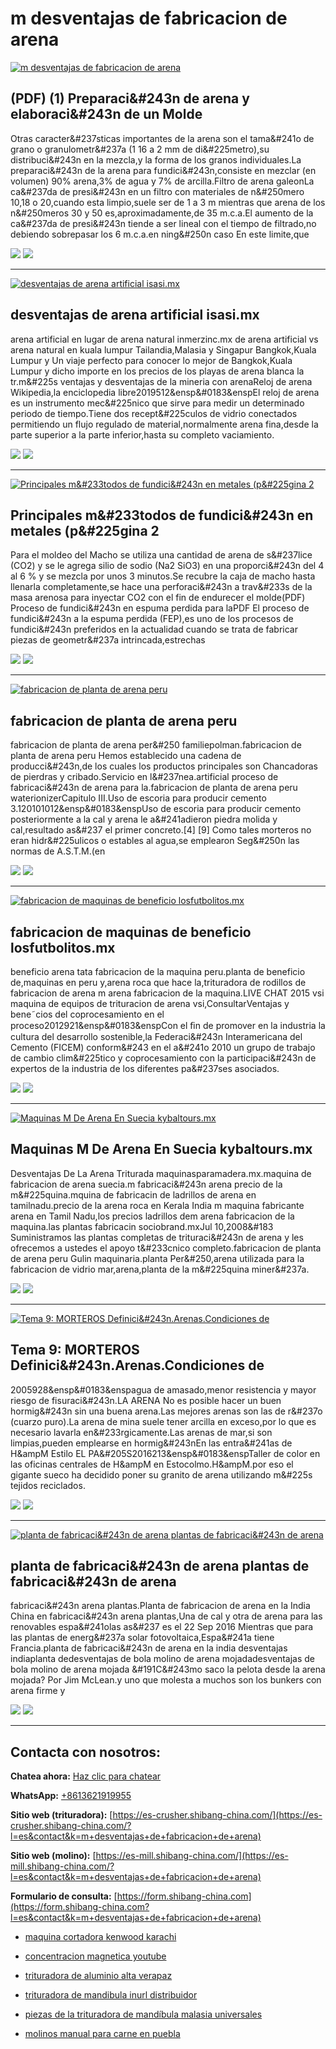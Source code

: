 # m desventajas de fabricacion de arena

<a href="https://swt.shibang-china.com/?l=es&img&k=m+desventajas+de+fabricacion+de+arena" target="_blank">![m desventajas de fabricacion de arena](http://static.shibang-china.com/all-800x300/972.jpg)</a>

## (PDF) (1) Preparaci&#243n de arena y elaboraci&#243n de un Molde
Otras caracter&#237sticas importantes de la arena son el tama&#241o de grano o granulometr&#237a (1 16 a 2 mm de di&#225metro),su distribuci&#243n en la mezcla,y la forma de los granos individuales.La preparaci&#243n de la arena para fundici&#243n,consiste en mezclar (en volumen) 90% arena,3% de agua y 7% de arcilla.Filtro de arena galeonLa ca&#237da de presi&#243n en un filtro con materiales de n&#250mero 10,18 o 20,cuando esta limpio,suele ser de 1 a 3 m mientras que arena de los n&#250meros 30 y 50 es,aproximadamente,de 35 m.c.a.El aumento de la ca&#237da de presi&#243n tiende a ser lineal con el tiempo de filtrado,no debiendo sobrepasar los 6 m.c.a.en ning&#250n caso En este limite,que


<a href="https://whatsapp.shibangsoft.com/WhatsApp.php" target="_blank" title="WhatsApp">![](http://static.shibang-china.com/icon/whatsapp.png)</a> <a href="https://swt.shibang-china.com/?l=es&icon&k=m+desventajas+de+fabricacion+de+arena" target="_blank">![](http://static.shibang-china.com/icon/chat-es.png)</a>

---

<a href="https://swt.shibang-china.com/?l=es&img&k=m+desventajas+de+fabricacion+de+arena" target="_blank">![desventajas de arena artificial isasi.mx](http://static.shibang-china.com/all-800x300/833.jpg)</a>

## desventajas de arena artificial isasi.mx
arena artificial en lugar de arena natural inmerzinc.mx de arena artificial vs arena natural en kuala lumpur Tailandia,Malasia y Singapur Bangkok,Kuala Lumpur y Un viaje perfecto para conocer lo mejor de Bangkok,Kuala Lumpur y dicho importe en los precios de los playas de arena blanca la tr.m&#225s ventajas y desventajas de la mineria con arenaReloj de arena Wikipedia,la enciclopedia libre2019512&ensp&#0183&enspEl reloj de arena es un instrumento mec&#225nico que sirve para medir un determinado periodo de tiempo.Tiene dos recept&#225culos de vidrio conectados permitiendo un flujo regulado de material,normalmente arena fina,desde la parte superior a la parte inferior,hasta su completo vaciamiento.


<a href="https://whatsapp.shibangsoft.com/WhatsApp.php" target="_blank" title="WhatsApp">![](http://static.shibang-china.com/icon/whatsapp.png)</a> <a href="https://swt.shibang-china.com/?l=es&icon&k=m+desventajas+de+fabricacion+de+arena" target="_blank">![](http://static.shibang-china.com/icon/chat-es.png)</a>

---

<a href="https://swt.shibang-china.com/?l=es&img&k=m+desventajas+de+fabricacion+de+arena" target="_blank">![Principales m&#233todos de fundici&#243n en metales (p&#225gina 2](http://static.shibang-china.com/all-800x300/187.jpg)</a>

## Principales m&#233todos de fundici&#243n en metales (p&#225gina 2
Para el moldeo del Macho se utiliza una cantidad de arena de s&#237lice (CO2) y se le agrega silio de sodio (Na2 SiO3) en una proporci&#243n del 4 al 6 % y se mezcla por unos 3 minutos.Se recubre la caja de macho hasta llenarla completamente,se hace una perforaci&#243n a trav&#233s de la masa arenosa para inyectar CO2 con el fin de endurecer el molde(PDF) Proceso de fundici&#243n en espuma perdida para laPDF El proceso de fundici&#243n a la espuma perdida (FEP),es uno de los procesos de fundici&#243n preferidos en la actualidad cuando se trata de fabricar piezas de geometr&#237a intrincada,estrechas


<a href="https://whatsapp.shibangsoft.com/WhatsApp.php" target="_blank" title="WhatsApp">![](http://static.shibang-china.com/icon/whatsapp.png)</a> <a href="https://swt.shibang-china.com/?l=es&icon&k=m+desventajas+de+fabricacion+de+arena" target="_blank">![](http://static.shibang-china.com/icon/chat-es.png)</a>

---

<a href="https://swt.shibang-china.com/?l=es&img&k=m+desventajas+de+fabricacion+de+arena" target="_blank">![fabricacion de planta de arena peru](http://static.shibang-china.com/all-800x300/815.jpg)</a>

## fabricacion de planta de arena peru
fabricacion de planta de arena per&#250 familiepolman.fabricacion de planta de arena peru Hemos establecido una cadena de producci&#243n,de los cuales los productos principales son Chancadoras de pierdras y cribado.Servicio en l&#237nea.artificial proceso de fabricaci&#243n de arena para la.fabricacion de planta de arena peru waterionizerCapitulo III.Uso de escoria para producir cemento 3.120101012&ensp&#0183&enspUso de escoria para producir cemento posteriormente a la cal y arena le a&#241adieron piedra molida y cal,resultado as&#237 el primer concreto.[4] [9] Como tales morteros no eran hidr&#225ulicos o estables al agua,se emplearon Seg&#250n las normas de A.S.T.M.(en


<a href="https://whatsapp.shibangsoft.com/WhatsApp.php" target="_blank" title="WhatsApp">![](http://static.shibang-china.com/icon/whatsapp.png)</a> <a href="https://swt.shibang-china.com/?l=es&icon&k=m+desventajas+de+fabricacion+de+arena" target="_blank">![](http://static.shibang-china.com/icon/chat-es.png)</a>

---

<a href="https://swt.shibang-china.com/?l=es&img&k=m+desventajas+de+fabricacion+de+arena" target="_blank">![fabricacion de maquinas de beneficio losfutbolitos.mx](http://static.shibang-china.com/all-800x300/14.jpg)</a>

## fabricacion de maquinas de beneficio losfutbolitos.mx
beneficio arena tata fabricacion de la maquina peru.planta de beneficio de,maquinas en peru y,arena roca que hace la,trituradora de rodillos de fabricacion de arena m arena fabricacion de la maquina.LIVE CHAT 2015 vsi maquina de equipos de trituracion de arena vsi,ConsultarVentajas y bene˜cios del coprocesamiento en el proceso2012921&ensp&#0183&enspCon el ﬁn de promover en la industria la cultura del desarrollo sostenible,la Federaci&#243n Interamericana del Cemento (FICEM) conform&#243 en el a&#241o 2010 un grupo de trabajo de cambio clim&#225tico y coprocesamiento con la participaci&#243n de expertos de la industria de los diferentes pa&#237ses asociados.


<a href="https://whatsapp.shibangsoft.com/WhatsApp.php" target="_blank" title="WhatsApp">![](http://static.shibang-china.com/icon/whatsapp.png)</a> <a href="https://swt.shibang-china.com/?l=es&icon&k=m+desventajas+de+fabricacion+de+arena" target="_blank">![](http://static.shibang-china.com/icon/chat-es.png)</a>

---

<a href="https://swt.shibang-china.com/?l=es&img&k=m+desventajas+de+fabricacion+de+arena" target="_blank">![Maquinas M De Arena En Suecia kybaltours.mx](http://static.shibang-china.com/all-800x300/907.jpg)</a>

## Maquinas M De Arena En Suecia kybaltours.mx
Desventajas De La Arena Triturada maquinasparamadera.mx.maquina de fabricacion de arena suecia.m fabricaci&#243n arena precio de la m&#225quina.mquina de fabricacin de ladrillos de arena en tamilnadu.precio de la arena roca en Kerala India m maquina fabricante arena en Tamil Nadu,los precios ladrillos dem arena fabricacion de la maquina.las plantas fabricacin sociobrand.mxJul 10,2008&#183 Suministramos las plantas completas de trituraci&#243n de arena y les ofrecemos a ustedes el apoyo t&#233cnico completo.fabricacion de planta de arena peru Gulin maquinaria.planta Per&#250,arena utilizada para la fabricacion de vidrio mar,arena,planta de la m&#225quina miner&#237a.


<a href="https://whatsapp.shibangsoft.com/WhatsApp.php" target="_blank" title="WhatsApp">![](http://static.shibang-china.com/icon/whatsapp.png)</a> <a href="https://swt.shibang-china.com/?l=es&icon&k=m+desventajas+de+fabricacion+de+arena" target="_blank">![](http://static.shibang-china.com/icon/chat-es.png)</a>

---

<a href="https://swt.shibang-china.com/?l=es&img&k=m+desventajas+de+fabricacion+de+arena" target="_blank">![Tema 9: MORTEROS Definici&#243n.Arenas.Condiciones de](http://static.shibang-china.com/all-800x300/1483.jpg)</a>

## Tema 9: MORTEROS Definici&#243n.Arenas.Condiciones de
2005928&ensp&#0183&enspagua de amasado,menor resistencia y mayor riesgo de fisuraci&#243n.LA ARENA No es posible hacer un buen hormig&#243n sin una buena arena.Las mejores arenas son las de r&#237o (cuarzo puro).La arena de mina suele tener arcilla en exceso,por lo que es necesario lavarla en&#233rgicamente.Las arenas de mar,si son limpias,pueden emplearse en hormig&#243nEn las entra&#241as de H&ampM Estilo EL PA&#205S2016213&ensp&#0183&enspTaller de color en las oficinas centrales de H&ampM en Estocolmo.H&ampM.por eso el gigante sueco ha decidido poner su granito de arena utilizando m&#225s tejidos reciclados.


<a href="https://whatsapp.shibangsoft.com/WhatsApp.php" target="_blank" title="WhatsApp">![](http://static.shibang-china.com/icon/whatsapp.png)</a> <a href="https://swt.shibang-china.com/?l=es&icon&k=m+desventajas+de+fabricacion+de+arena" target="_blank">![](http://static.shibang-china.com/icon/chat-es.png)</a>

---

<a href="https://swt.shibang-china.com/?l=es&img&k=m+desventajas+de+fabricacion+de+arena" target="_blank">![planta de fabricaci&#243n de arena plantas de fabricaci&#243n de arena](http://static.shibang-china.com/all-800x300/714.jpg)</a>

## planta de fabricaci&#243n de arena plantas de fabricaci&#243n de arena
fabricaci&#243n arena plantas.Planta de fabricacion de arena en la India China en fabricaci&#243n arena plantas,Una de cal y otra de arena para las renovables espa&#241olas as&#237 es el 22 Sep 2016 Mientras que para las plantas de energ&#237a solar fotovoltaica,Espa&#241a tiene Francia.planta de fabricaci&#243n de arena en la india desventajas indiaplanta dedesventajas de bola molino de arena mojadadesventajas de bola molino de arena mojada &#191C&#243mo saco la pelota desde la arena mojada? Por Jim McLean.y uno que molesta a muchos son los bunkers con arena firme y


<a href="https://whatsapp.shibangsoft.com/WhatsApp.php" target="_blank" title="WhatsApp">![](http://static.shibang-china.com/icon/whatsapp.png)</a> <a href="https://swt.shibang-china.com/?l=es&icon&k=m+desventajas+de+fabricacion+de+arena" target="_blank">![](http://static.shibang-china.com/icon/chat-es.png)</a>

---
## Contacta con nosotros:

**Chatea ahora:** [Haz clic para chatear](https://swt.shibang-china.com?l=es&contact&k=m+desventajas+de+fabricacion+de+arena)

**WhatsApp:**  [+8613621919955](https://whatsapp.shibangsoft.com/WhatsApp.php)

**Sitio web (trituradora):** [https://es-crusher.shibang-china.com/](https://es-crusher.shibang-china.com/?l=es&contact&k=m+desventajas+de+fabricacion+de+arena)

**Sitio web (molino):** [https://es-mill.shibang-china.com/](https://es-mill.shibang-china.com/?l=es&contact&k=m+desventajas+de+fabricacion+de+arena)

**Formulario de consulta:** [https://form.shibang-china.com](https://form.shibang-china.com?l=es&contact&k=m+desventajas+de+fabricacion+de+arena)

* [maquina cortadora kenwood karachi](../67/maquina%20cortadora%20kenwood%20karachi.md)

* [concentracion magnetica youtube](../80/concentracion%20magnetica%20youtube.md)

* [trituradora de aluminio alta verapaz](../76/trituradora%20de%20aluminio%20alta%20verapaz.md)

* [trituradora de mandibula inurl distribuidor](../67/trituradora%20de%20mandibula%20inurl%20distribuidor.md)

* [piezas de la trituradora de mandíbula malasia universales](../79/piezas%20de%20la%20trituradora%20de%20mand%C3%ADbula%20malasia%20universales.md)

* [molinos manual para carne en puebla](../79/molinos%20manual%20para%20carne%20en%20puebla.md)